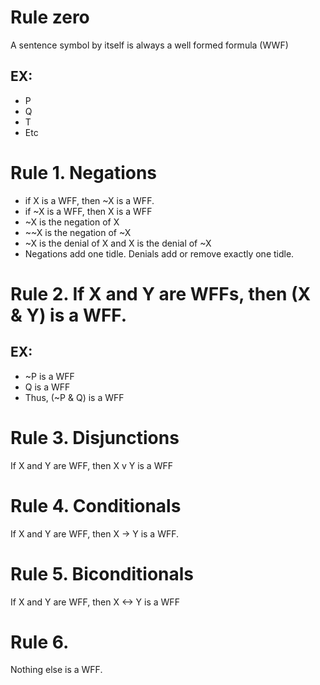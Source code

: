 # Rule zero
A sentence symbol by itself is always a well formed formula (WWF)
## EX:
- P
- Q
- T
- Etc

# Rule 1. Negations
- if X is a WFF, then ~X is a WFF.
- if ~X is a WFF, then X is a WFF
- ~X is the negation of X
- ~~X is the negation of ~X
- ~X is the denial of X and X is the denial of ~X
- Negations add one tidle. Denials add or remove exactly one tidle.

# Rule 2. If X and Y are WFFs, then (X & Y) is a WFF.
## EX:
- ~P is a WFF
- Q is a WFF
- Thus, (~P & Q) is a WFF

# Rule 3. Disjunctions
If X and Y are WFF, then X v Y is a WFF

# Rule 4. Conditionals
If X and Y are WFF, then X -> Y is a WFF.

# Rule 5. Biconditionals
If X and Y are WFF, then X <-> Y is a WFF

# Rule 6.
Nothing else is a WFF.
